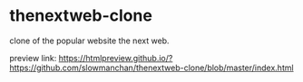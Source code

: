# thenextweb-clone

clone of the popular website the next web.

preview link:
https://htmlpreview.github.io/?https://github.com/slowmanchan/thenextweb-clone/blob/master/index.html
